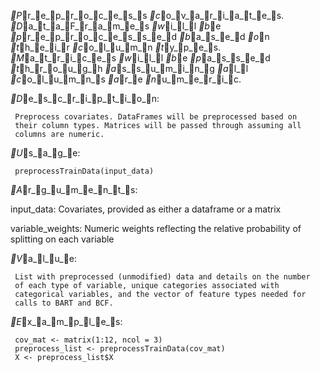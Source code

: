 _P_r_e_p_r_o_c_e_s_s _c_o_v_a_r_i_a_t_e_s. _D_a_t_a_F_r_a_m_e_s _w_i_l_l _b_e _p_r_e_p_r_o_c_e_s_s_e_d _b_a_s_e_d _o_n _t_h_e_i_r
_c_o_l_u_m_n _t_y_p_e_s. _M_a_t_r_i_c_e_s _w_i_l_l _b_e _p_a_s_s_e_d _t_h_r_o_u_g_h _a_s_s_u_m_i_n_g _a_l_l _c_o_l_u_m_n_s _a_r_e
_n_u_m_e_r_i_c.

_D_e_s_c_r_i_p_t_i_o_n:

     Preprocess covariates. DataFrames will be preprocessed based on
     their column types. Matrices will be passed through assuming all
     columns are numeric.

_U_s_a_g_e:

     preprocessTrainData(input_data)
     
_A_r_g_u_m_e_n_t_s:

input_data: Covariates, provided as either a dataframe or a matrix

variable_weights: Numeric weights reflecting the relative probability
          of splitting on each variable

_V_a_l_u_e:

     List with preprocessed (unmodified) data and details on the number
     of each type of variable, unique categories associated with
     categorical variables, and the vector of feature types needed for
     calls to BART and BCF.

_E_x_a_m_p_l_e_s:

     cov_mat <- matrix(1:12, ncol = 3)
     preprocess_list <- preprocessTrainData(cov_mat)
     X <- preprocess_list$X
     
